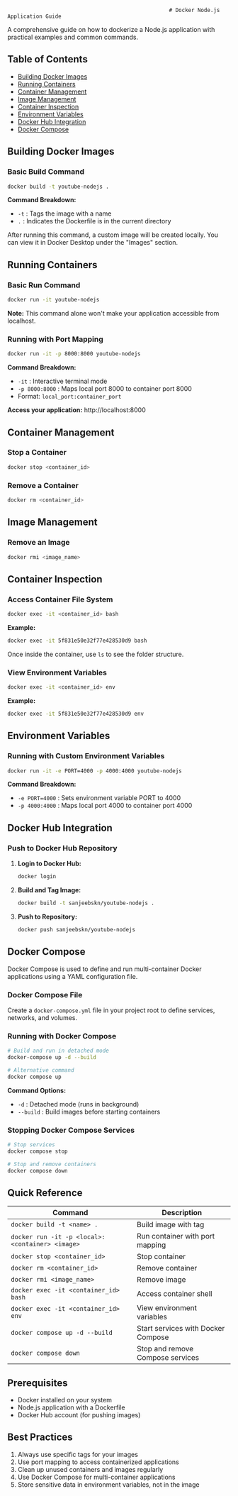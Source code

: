                                                        # Docker Node.js Application Guide

A comprehensive guide on how to dockerize a Node.js application with practical examples and common commands.

## Table of Contents
- [Building Docker Images](#building-docker-images)
- [Running Containers](#running-containers)
- [Container Management](#container-management)
- [Image Management](#image-management)
- [Container Inspection](#container-inspection)
- [Environment Variables](#environment-variables)
- [Docker Hub Integration](#docker-hub-integration)
- [Docker Compose](#docker-compose)

## Building Docker Images

### Basic Build Command
```bash
docker build -t youtube-nodejs .
```

**Command Breakdown:**
- `-t` : Tags the image with a name
- `.` : Indicates the Dockerfile is in the current directory

After running this command, a custom image will be created locally. You can view it in Docker Desktop under the "Images" section.

## Running Containers

### Basic Run Command
```bash
docker run -it youtube-nodejs
```

**Note:** This command alone won't make your application accessible from localhost.

### Running with Port Mapping
```bash
docker run -it -p 8000:8000 youtube-nodejs
```

**Command Breakdown:**
- `-it` : Interactive terminal mode
- `-p 8000:8000` : Maps local port 8000 to container port 8000
- Format: `local_port:container_port`

**Access your application:** http://localhost:8000

## Container Management

### Stop a Container
```bash
docker stop <container_id>
```

### Remove a Container
```bash
docker rm <container_id>
```

## Image Management

### Remove an Image
```bash
docker rmi <image_name>
```

## Container Inspection

### Access Container File System
```bash
docker exec -it <container_id> bash
```

**Example:**
```bash
docker exec -it 5f831e50e32f77e428530d9 bash
```

Once inside the container, use `ls` to see the folder structure.

### View Environment Variables
```bash
docker exec -it <container_id> env
```

**Example:**
```bash
docker exec -it 5f831e50e32f77e428530d9 env
```

## Environment Variables

### Running with Custom Environment Variables
```bash
docker run -it -e PORT=4000 -p 4000:4000 youtube-nodejs
```

**Command Breakdown:**
- `-e PORT=4000` : Sets environment variable PORT to 4000
- `-p 4000:4000` : Maps local port 4000 to container port 4000

## Docker Hub Integration

### Push to Docker Hub Repository

1. **Login to Docker Hub:**
   ```bash
   docker login
   ```

2. **Build and Tag Image:**
   ```bash
   docker build -t sanjeebskn/youtube-nodejs .
   ```

3. **Push to Repository:**
   ```bash
   docker push sanjeebskn/youtube-nodejs
   ```

## Docker Compose

Docker Compose is used to define and run multi-container Docker applications using a YAML configuration file.

### Docker Compose File
Create a `docker-compose.yml` file in your project root to define services, networks, and volumes.

### Running with Docker Compose
```bash
# Build and run in detached mode
docker-compose up -d --build

# Alternative command
docker compose up
```

**Command Options:**
- `-d` : Detached mode (runs in background)
- `--build` : Build images before starting containers

### Stopping Docker Compose Services
```bash
# Stop services
docker compose stop

# Stop and remove containers
docker compose down
```

## Quick Reference

| Command | Description |
|---------|-------------|
| `docker build -t <name> .` | Build image with tag |
| `docker run -it -p <local>:<container> <image>` | Run container with port mapping |
| `docker stop <container_id>` | Stop container |
| `docker rm <container_id>` | Remove container |
| `docker rmi <image_name>` | Remove image |
| `docker exec -it <container_id> bash` | Access container shell |
| `docker exec -it <container_id> env` | View environment variables |
| `docker compose up -d --build` | Start services with Docker Compose |
| `docker compose down` | Stop and remove Compose services |

## Prerequisites

- Docker installed on your system
- Node.js application with a Dockerfile
- Docker Hub account (for pushing images)

## Best Practices

1. Always use specific tags for your images
2. Use port mapping to access containerized applications
3. Clean up unused containers and images regularly
4. Use Docker Compose for multi-container applications
5. Store sensitive data in environment variables, not in the image
